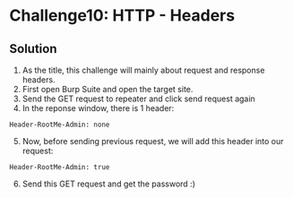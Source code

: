 # Challenge10: HTTP - Headers

## Solution

1. As the title, this challenge will mainly about request and response headers.
2. First open Burp Suite and open the target site.
3. Send the GET request to repeater and click send request again
4. In the reponse window, there is 1 header:
    
```
Header-RootMe-Admin: none
```
5. Now, before sending previous request, we will add this header into our request:

```
Header-RootMe-Admin: true
```
6. Send this GET request and get the password :)
